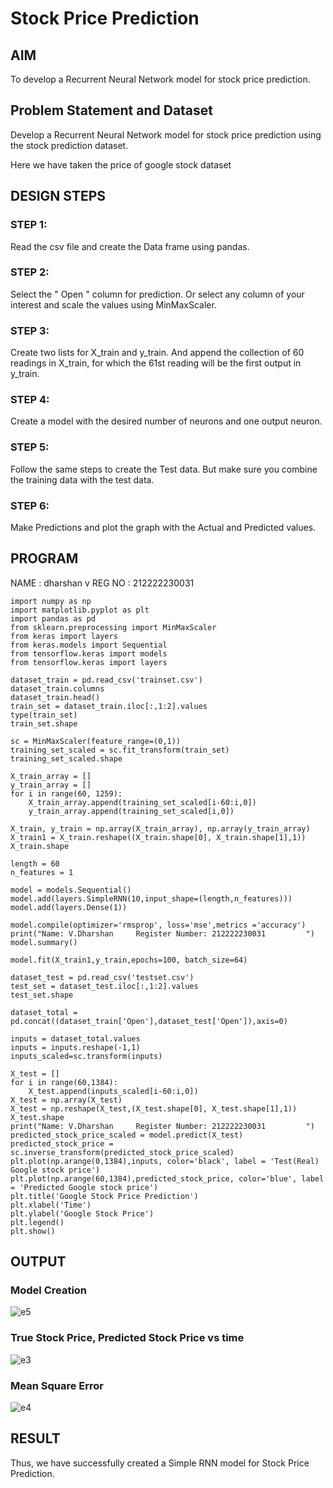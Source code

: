 # Stock Price Prediction

## AIM

To develop a Recurrent Neural Network model for stock price prediction.

## Problem Statement and Dataset
Develop a Recurrent Neural Network model for stock price prediction using the stock prediction dataset.

Here we have taken the price of google stock dataset

## DESIGN STEPS

### STEP 1:
Read the csv file and create the Data frame using pandas.


### STEP 2:
Select the " Open " column for prediction. Or select any column of your interest and scale the values using MinMaxScaler.
### STEP 3:

Create two lists for X_train and y_train. And append the collection of 60 readings in X_train, for which the 61st reading will be the first output in y_train.

### STEP 4:
Create a model with the desired number of neurons and one output neuron.


### STEP 5:

Follow the same steps to create the Test data. But make sure you combine the training data with the test data.

### STEP 6:
Make Predictions and plot the graph with the Actual and Predicted values.



## PROGRAM

NAME   : dharshan v
REG NO : 212222230031
 
```
import numpy as np
import matplotlib.pyplot as plt
import pandas as pd
from sklearn.preprocessing import MinMaxScaler
from keras import layers
from keras.models import Sequential
from tensorflow.keras import models
from tensorflow.keras import layers

dataset_train = pd.read_csv('trainset.csv')
dataset_train.columns
dataset_train.head()
train_set = dataset_train.iloc[:,1:2].values
type(train_set)
train_set.shape

sc = MinMaxScaler(feature_range=(0,1))
training_set_scaled = sc.fit_transform(train_set)
training_set_scaled.shape

X_train_array = []
y_train_array = []
for i in range(60, 1259):
    X_train_array.append(training_set_scaled[i-60:i,0])
    y_train_array.append(training_set_scaled[i,0])

X_train, y_train = np.array(X_train_array), np.array(y_train_array)
X_train1 = X_train.reshape((X_train.shape[0], X_train.shape[1],1))
X_train.shape

length = 60
n_features = 1

model = models.Sequential()
model.add(layers.SimpleRNN(10,input_shape=(length,n_features)))
model.add(layers.Dense(1))

model.compile(optimizer='rmsprop', loss='mse',metrics ='accuracy')
print("Name: V.Dharshan     Register Number: 212222230031         ")
model.summary()

model.fit(X_train1,y_train,epochs=100, batch_size=64)

dataset_test = pd.read_csv('testset.csv')
test_set = dataset_test.iloc[:,1:2].values
test_set.shape

dataset_total = pd.concat((dataset_train['Open'],dataset_test['Open']),axis=0)

inputs = dataset_total.values
inputs = inputs.reshape(-1,1)
inputs_scaled=sc.transform(inputs)

X_test = []
for i in range(60,1384):
    X_test.append(inputs_scaled[i-60:i,0])
X_test = np.array(X_test)
X_test = np.reshape(X_test,(X_test.shape[0], X_test.shape[1],1))
X_test.shape
print("Name: V.Dharshan     Register Number: 212222230031         ")
predicted_stock_price_scaled = model.predict(X_test)
predicted_stock_price = sc.inverse_transform(predicted_stock_price_scaled)
plt.plot(np.arange(0,1384),inputs, color='black', label = 'Test(Real) Google stock price')
plt.plot(np.arange(60,1384),predicted_stock_price, color='blue', label = 'Predicted Google stock price')
plt.title('Google Stock Price Prediction')
plt.xlabel('Time')
plt.ylabel('Google Stock Price')
plt.legend()
plt.show()

```

## OUTPUT
### Model Creation
![e5](https://github.com/Dharshan011/rnn-stock-price-prediction/assets/113497491/99e4c081-287b-476d-b38c-6443d1fa3743)

### True Stock Price, Predicted Stock Price vs time

![e3](https://github.com/Dharshan011/rnn-stock-price-prediction/assets/113497491/d414714c-fdb7-4da8-869c-ad13ca655370)


### Mean Square Error
![e4](https://github.com/Dharshan011/rnn-stock-price-prediction/assets/113497491/5f075881-ae77-47ef-b25d-a245fb078780)



## RESULT
Thus, we have successfully created a Simple RNN model for Stock Price Prediction.

